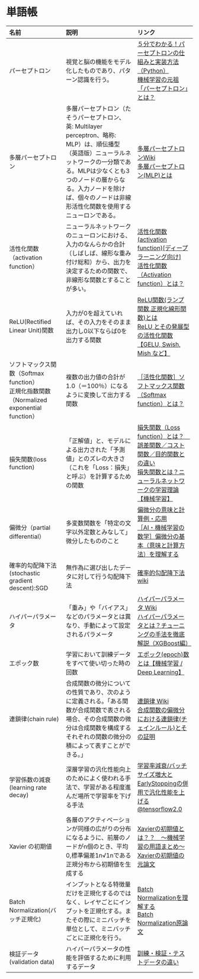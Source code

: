 # 単語帳

|名前   |説明   |リンク |
|:--    |:--    |:--    |
|パーセプトロン|視覚と脳の機能をモデル化したものであり、パターン認識を行う。|[５分でわかる！パーセプトロンの仕組みと実装方法（Python）](https://blog.apar.jp/deep-learning/11979/)<br>[機械学習の元祖「パーセプトロン」とは？](https://rightcode.co.jp/blog/information-technology/simple-perceptron)|
|多層パーセプトロン|多層パーセプトロン（たそうパーセプトロン、英: Multilayer perceptron、略称: MLP）は、順伝播型（英語版）ニューラルネットワークの一分類である。MLPは少なくとも3つのノードの層からなる。入力ノードを除けば、個々のノードは非線形活性化関数を使用するニューロンである。|[多層パーセプトロンWiki](https://ja.wikipedia.org/wiki/%E5%A4%9A%E5%B1%A4%E3%83%91%E3%83%BC%E3%82%BB%E3%83%97%E3%83%88%E3%83%AD%E3%83%B3)<br>[多層パーセプトロン(MLP)とは](https://tmytokai.github.io/open-ed/activity/dlearning/text02/page02.html)|
|活性化関数（activation function）|ニューラルネットワークのニューロンにおける、入力のなんらかの合計（しばしば、線形な重み付け総和）から、出力を決定するための関数で、非線形な関数とすることが多い。|[活性化関数(activation function)[ディープラーニング向け]](https://cvml-expertguide.net/terms/dl/layers/activation-function/)<br>[活性化関数（Activation function）とは？](https://atmarkit.itmedia.co.jp/ait/articles/2003/26/news012.html)|
|ReLU(Rectified Linear Unit)関数|入力が0を超えていれば、その入力をそのまま出力し0以下ならば0を出力する関数|[ReLU関数(ランプ関数,正規化線形関数)とは](https://mathlandscape.com/relu/)<br>[ReLU とその発展型の活性化関数【GELU, Swish, Mish など】](https://cvml-expertguide.net/terms/dl/layers/activation-function/relu-like-activation/)|
|ソフトマックス関数（Softmax function）<br> 正規化指数関数（Normalized exponential function）|複数の出力値の合計が1.0（＝100％）になるように変換して出力する関数|[［活性化関数］ソフトマックス関数（Softmax function）とは？](https://atmarkit.itmedia.co.jp/ait/articles/2004/08/news016.html)|
|損失関数(loss function)|「正解値」と、モデルによる出力された「予測値」とのズレの大きさ（これを「Loss：損失」と呼ぶ）を計算するための関数|[損失関数（Loss function）とは？　誤差関数／コスト関数／目的関数との違い](https://atmarkit.itmedia.co.jp/ait/articles/2104/15/news030.html)<br>[損失関数とは？ニューラルネットワークの学習理論【機械学習】](https://rightcode.co.jp/blog/information-technology/loss-function-neural-network-learning-theory)|
|偏微分（partial differential）|多変数関数を「特定の文字以外定数とみなして」微分したもののこと|[偏微分の意味と計算例・応用](https://manabitimes.jp/math/876)<br>[［AI・機械学習の数学］偏微分の基本（意味と計算方法）を理解する](https://atmarkit.itmedia.co.jp/ait/articles/2007/14/news021.html)|
|確率的勾配降下法(stochastic gradient descent):SGD|無作為に選び出したデータに対して行う勾配降下法|[確率的勾配降下法 wiki](https://ja.wikipedia.org/wiki/%E7%A2%BA%E7%8E%87%E7%9A%84%E5%8B%BE%E9%85%8D%E9%99%8D%E4%B8%8B%E6%B3%95)|
|ハイパーパラメータ|「重み」や「バイアス」などのパラメータとは異なり、手動によって設定されるパラメータ|[ハイパーパラメータ Wiki](https://ja.wikipedia.org/wiki/%E3%83%8F%E3%82%A4%E3%83%91%E3%83%BC%E3%83%91%E3%83%A9%E3%83%A1%E3%83%BC%E3%82%BF)<br>[ハイパーパラメータとは？チューニングの手法を徹底解説（XGBoost編）](https://www.codexa.net/hyperparameter-tuning-python/)|
|エポック数|学習において訓練データをすべて使い切った時の回数|[エポック(epoch)数とは【機械学習 / Deep Learning】](https://www.st-hakky-blog.com/entry/2017/01/17/165137)|
|連鎖律(chain rule)|合成関数の微分についての性質であり、次のように定義される。「ある関数が合成関数で表される場合、その合成関数の微分は合成関数を構成するそれぞれの関数の微分の積によって表すことができる。」|[連鎖律 Wiki](https://ja.wikipedia.org/wiki/%E9%80%A3%E9%8E%96%E5%BE%8B)<br>[合成関数の偏微分における連鎖律(チェインルール)とその証明](https://mathlandscape.com/partial-derivative-composite/)|
|学習係数の減衰(learning rate decay)|深層学習の汎化性能向上のためによく使われる手法で、学習がある程度進んだ場所で学習率を下げる手法|[学習率減衰/バッチサイズ増大とEarlyStoppingの併用で汎化性能を上げる@tensorflow2.0](https://akichan-f.medium.com/%E5%AD%A6%E7%BF%92%E7%8E%87%E6%B8%9B%E8%A1%B0-%E3%83%90%E3%83%83%E3%83%81%E3%82%B5%E3%82%A4%E3%82%BA%E5%A2%97%E5%A4%A7%E3%81%A8earlystopping%E3%81%AE%E4%BD%B5%E7%94%A8%E3%81%A7%E6%B1%8E%E5%8C%96%E6%80%A7%E8%83%BD%E3%82%92%E4%B8%8A%E3%81%92%E3%82%8B-tensorflow2-0-2d8f2e3709f4)|
|Xavier の初期値|各層のアクティベーションが同様の広がりの分布になるように、前層のノードがn個のとき、平均0,標準偏差1n√1nである正規分布から初期値を生成する|[Xavierの初期値とは？？　〜機械学習の用語まとめ〜](https://qiita.com/Becon147/items/a9971041bca5c10483bc)<br>[Xavierの初期値の元論文](http://proceedings.mlr.press/v9/glorot10a/glorot10a.pdf)|
|Batch Normalization(バッチ正規化)|インプットとなる特徴量だけを正規化するのではなく、レイヤごとにインプットを正規化する。またその際にミニバッチを単位として、ミニバッチごとに正規化を行う。|[Batch Normalizationを理解する](https://data-analytics.fun/2021/09/11/understanding-batch-normalization/)<br>[Batch Normalization原論文](https://arxiv.org/abs/1502.03167)|
|検証データ(validation data)|ハイパーパラメータの性能を評価するために利用するデータ|[訓練・検証・テストデータの違い](https://qiita.com/masafumi330/items/f9f7ec56dfd45a30b085)|
